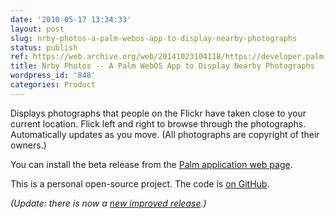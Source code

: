 ```yaml
---
date: '2010-05-17 13:34:33'
layout: post
slug: nrby-photos-a-palm-webos-app-to-display-nearby-photographs
status: publish
ref: https://web.archive.org/web/20141023104118/https://developer.palm.com/webChannel/index.php?packageid=org.eamonn.nrby
title: Nrby Photos -- A Palm WebOS App to Display Nearby Photographs
wordpress_id: '848'
categories: Product
---
```


Displays photographs that people on the Flickr have taken close to your current location. Flick left and right to browse through the photographs. Automatically updates as you move. (All photographs are copyright of their owners.)

You can install the beta release from the [Palm application web page](https://web.archive.org/web/20141023104118/https://developer.palm.com/webChannel/index.php?packageid=org.eamonn.nrby).

This is a personal open-source project.  The code is [on GitHub](http://github.com/eobrain/nrby).

_(Update: there is now a [new improved release](http://www.eamonn.org/blog/?p=861).)_

